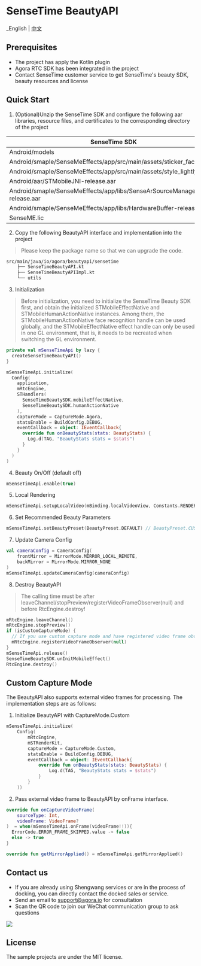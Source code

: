 # SenseTime BeautyAPI

_English | [中文](README.zh.md)

## Prerequisites
- The project has apply the Kotlin plugin
- Agora RTC SDK has been integrated in the project
- Contact SenseTime customer service to get SenseTime's beauty SDK, beauty resources and license

## Quick Start
1. (Optional)Unzip the SenseTime SDK and configure the following aar libraries, resource files, and certificates to the corresponding directory of the project

| SenseTime SDK                                                           | Location                        |
|-------------------------------------------------------------------------|---------------------------------|
| Android/models                                                          | assets/beauty_sensetime         |
| Android/smaple/SenseMeEffects/app/src/main/assets/sticker_face_shape    | assets/beauty_sensetime         |
| Android/smaple/SenseMeEffects/app/src/main/assets/style_lightly         | assets/beauty_sensetime         |
| Android/aar/STMobileJNI-release.aar                                     | libs                            |
| Android/smaple/SenseMeEffects/app/libs/SenseArSourceManager-release.aar | libs                            |
| Android/smaple/SenseMeEffects/app/libs/HardwareBuffer-release.aar       | libs                            |
| SenseME.lic                                                             | assets/beauty_sensetime/license |

2. Copy the following BeautyAPI interface and implementation into the project
> Please keep the package name so that we can upgrade the code.
```xml
src/main/java/io/agora/beautyapi/sensetime
    ├── SenseTimeBeautyAPI.kt
    ├── SenseTimeBeautyAPIImpl.kt
    └── utils
```

3. Initialization

> Before initialization, you need to initialize the SenseTime Beauty SDK first, and obtain the initialized STMobileEffectNative and STMobileHumanActionNative instances.
> Among them, the STMobileHumanActionNative face recognition handle can be used globally, and the STMobileEffectNative effect handle can only be used in one GL environment, that is, it needs to be recreated when switching the GL environment.

```kotlin
private val mSenseTimeApi by lazy {
  createSenseTimeBeautyAPI()
}

mSenseTimeApi.initialize(
  Config(
    application,
    mRtcEngine,
    STHandlers(
      SenseTimeBeautySDK.mobileEffectNative,
      SenseTimeBeautySDK.humanActionNative
    ),
    captureMode = CaptureMode.Agora,
    statsEnable = BuildConfig.DEBUG,
    eventCallback = object: IEventCallback{
      override fun onBeautyStats(stats: BeautyStats) {
        Log.d(TAG, "BeautyStats stats = $stats")
      }
    }
  )
)
```

4. Beauty On/Off (default off)
```kotlin
mSenseTimeApi.enable(true)
```

5. Local Rendering
```kotlin
mSenseTimeApi.setupLocalVideo(mBinding.localVideoView, Constants.RENDER_MODE_FIT)
```

6. Set Recommended Beauty Parameters
```kotlin
mSenseTimeApi.setBeautyPreset(BeautyPreset.DEFAULT) // BeautyPreset.CUSTOM：Close Recommended Beauty
```

7. Update Camera Config
```kotlin
val cameraConfig = CameraConfig(
    frontMirror = MirrorMode.MIRROR_LOCAL_REMOTE,
    backMirror = MirrorMode.MIRROR_NONE
)
mSenseTimeApi.updateCameraConfig(cameraConfig)
```

8. Destroy BeautyAPI

> The calling time must be after leaveChannel/stopPreview/registerVideoFrameObserver(null) and before RtcEngine.destroy!

```kotlin
mRtcEngine.leaveChannel()
mRtcEngine.stopPreview()
if (isCustomCaptureMode) {
  // If you use custom capture mode and have registered video frame observer, register video frame observer to null here!
  mRtcEngine.registerVideoFrameObserver(null)
}
mSenseTimeApi.release()
SenseTimeBeautySDK.unInitMobileEffect()
RtcEngine.destroy()
```

## Custom Capture Mode
The BeautyAPI also supports external video frames for processing. The implementation steps are as follows:

1. Initialize BeautyAPI with CaptureMode.Custom
```kotlin
mSenseTimeApi.initialize(
    Config(
        mRtcEngine,
        mSTRenderKit,
        captureMode = CaptureMode.Custom,
        statsEnable = BuildConfig.DEBUG,
        eventCallback = object: IEventCallback{
            override fun onBeautyStats(stats: BeautyStats) {
                Log.d(TAG, "BeautyStats stats = $stats")
            }
        }
    ))
```
2. Pass external video frame to BeautyAPI by onFrame interface.
```kotlin
override fun onCaptureVideoFrame(
    sourceType: Int,
    videoFrame: VideoFrame?
)  = when(mSenseTimeApi.onFrame(videoFrame!!)){
  ErrorCode.ERROR_FRAME_SKIPPED.value -> false
  else -> true
}

override fun getMirrorApplied() = mSenseTimeApi.getMirrorApplied()
```

## Contact us

- If you are already using Shengwang services or are in the process of docking, you can directly contact the docked sales or service.
- Send an email to [support@agora.io](mailto:support@agora.io) for consultation
- Scan the QR code to join our WeChat communication group to ask questions

![](https://download.agora.io/demo/release/SDHY_QA.jpg)

## License

The sample projects are under the MIT license.